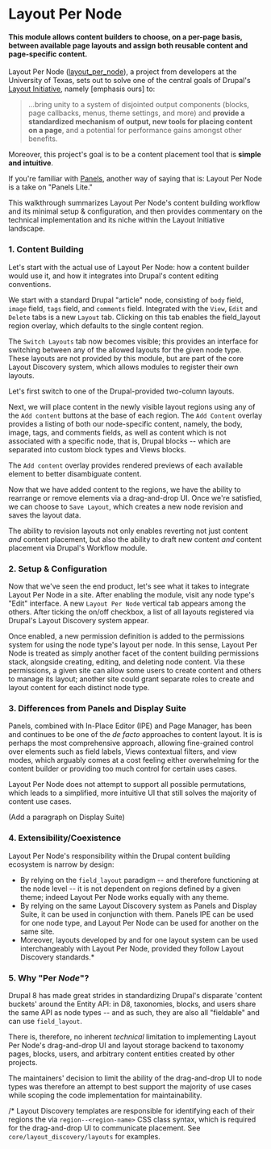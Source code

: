 # Layout Per Node
#### This module allows content builders to choose, on a per-page basis, between available page layouts and assign both reusable content and page-specific content.


Layout Per Node ([layout_per_node](https://www.drupal.org/project/layout_per_node)), a project from developers at the University of Texas, sets out to solve one of the central goals of Drupal's [Layout Initiative](https://groups.drupal.org/scotch), namely [emphasis ours] to:

> ...bring unity to a system of disjointed output components (blocks, page callbacks, menus, theme settings, and more) and **provide a standardized mechanism of output, new tools for placing content on a page**, and a potential for performance gains amongst other benefits.

Moreover, this project's goal is to be a content placement tool that is **simple and intuitive**.

If you're familiar with [Panels](https://www.drupal.org/project/panels), another way of saying that is: Layout Per Node is a take on "Panels Lite."

This walkthrough summarizes Layout Per Node's content building workflow and its minimal setup & configuration, and then provides commentary on the technical implementation and its niche within the Layout Initiative landscape.

### 1. Content Building
Let's start with the actual use of Layout Per Node: how a content builder would use it, and how it integrates into Drupal's content editing conventions.

We start with a standard Drupal "article" node, consisting of `body` field, `image` field, `tags` field, and `comments` field. Integrated with the `View`, `Edit` and `Delete` tabs is a new `Layout` tab. Clicking on this tab enables the field_layout region overlay, which defaults to the single content region.

The `Switch Layouts` tab now becomes visible; this provides an interface for switching between any of the allowed layouts for the given node type. These layouts are not provided by this module, but are part of the core Layout Discovery system, which allows modules to register their own layouts.

Let's first switch to one of the Drupal-provided two-column layouts.

Next, we will place content in the newly visible layout regions using any of the `Add content` buttons at the base of each region. The `Add Content` overlay provides a listing of both our node-specific content, namely, the body, image, tags, and comments fields, as well as content which is not associated with a specific node, that is, Drupal blocks -- which are separated into custom block types and Views blocks.

The `Add content` overlay provides rendered previews of each available element to better disambiguate content.

Now that we have added content to the regions, we have the ability to rearrange or remove elements via a drag-and-drop UI. Once we're satisfied, we can choose to `Save Layout`, which creates a new node revision and saves the layout data.

The ability to revision layouts not only enables reverting not just content *and* content placement, but also the ability to draft new content *and* content placement via Drupal's Workflow module.

### 2. Setup & Configuration
Now that we've seen the end product, let's see what it takes to integrate Layout Per Node in a site. After enabling the module, visit any node type's "Edit" interface. A new `Layout Per Node` vertical tab appears among the others. After ticking the on/off checkbox, a list of all layouts registered via Drupal's Layout Discovery system appear.

Once enabled, a new permission definition is added to the permissions system for using the node type's layout per node. In this sense, Layout Per Node is treated as simply another facet of the content building permissions stack, alongside creating, editing, and deleting node content. Via these permissions, a given site can allow some users to create content and others to manage its layout; another site could grant separate roles to create and layout content for each distinct node type.


### 3. Differences from Panels and Display Suite
Panels, combined with In-Place Editor (IPE) and Page Manager, has been and continues to be one of the *de facto* approaches to content layout. It is is perhaps the most comprehensive approach, allowing fine-grained control over elements such as field labels, Views contextual filters, and view modes, which arguably comes at a cost feeling either overwhelming for the content builder or providing too much control for certain uses cases.

Layout Per Node does not attempt to support all possible permutations, which leads to a simplified, more intuitive UI that still solves the majority of content use cases.

(Add a paragraph on Display Suite)


### 4. Extensibility/Coexistence
Layout Per Node's responsibility within the Drupal content building ecosystem is narrow by design:
- By relying on the `field_layout` paradigm -- and therefore functioning at the node level -- it is not dependent on regions defined by a given theme; indeed Layout Per Node works equally with any theme.
- By relying on the same Layout Discovery system as Panels and Display Suite, it can be used in conjunction with them. Panels IPE can be used for one node type, and Layout Per Node can be used for another on the same site.
- Moreover, layouts developed by and for one layout system can be used interchangeably with Layout Per Node, provided they follow Layout Discovery standards.*

### 5. Why "Per *Node*"?
Drupal 8 has made great strides in standardizing Drupal's disparate 'content buckets' around the Entity API: in D8, taxonomies, blocks, and users share the same API as node types -- and as such, they are also all "fieldable" and can use `field_layout`.

There is, therefore, no inherent *technical* limitation to implementing Layout Per Node's drag-and-drop UI and layout storage backend to taxonomy pages, blocks, users, and arbitrary content entities created by other projects.

The maintainers' decision to limit the ability of the drag-and-drop UI to node types was therefore an attempt to best support the majority of use cases while scoping the code implementation for maintainability.

/* Layout Discovery templates are responsible for identifying each of their regions the via `region--<region-name>` CSS class syntax, which is required for the drag-and-drop UI to communicate placement. See `core/layout_discovery/layouts` for examples.
